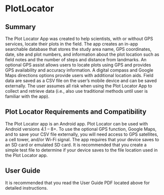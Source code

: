 # PlotLocator

## Summary

The Plot Locator App was created to help scientists, with or without GPS services, locate their plots in the field. The app creates an in-app searchable database that stores the study area name, GPS coordinates, date, site and plot numbers, and information about the plot location such as field notes and the number of steps and distance from landmarks. An optional GPS assist allows users to locate plots using GPS and provides GPS availability and accuracy information. A digital compass and Google Maps directions options provide users with additional location aids. Field data are saved as a CSV file on the user’s mobile device and can be saved externally. The user assumes all risk when using the Plot Locator App to collect and retrieve data (i.e., also use traditional methods until user is familiar with the app). 

## Plot Locator Requirements and Compatibility

The Plot Locator app is an Android app. Plot Locator can be used with Android versions 4.1 – 8+. To use the optional GPS function, Google Maps, and to save your CSV file externally, you will need access to GPS satellites, a cell tower, and/or Wi-Fi signal. The app requires that your device saves to an SD card or emulated SD card. It is recommended that you create a simple test file to determine if your device saves to the file location used in the Plot Locator app.

## User Guide

It is recommended that you read the User Guide PDF located above for detailed instructions.
